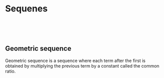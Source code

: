 # Sequenes

<br>
<br>
<br>

## Geometric sequence

Geometric sequence is a sequence where each term after the first is obtained by multiplying the previous term by a constant called the common ratio.
